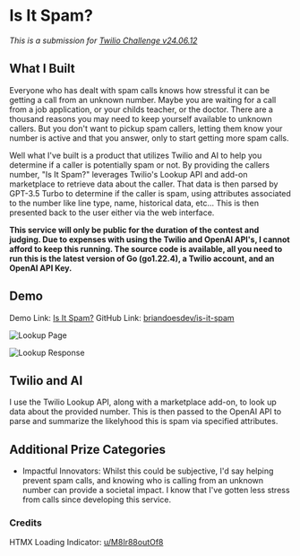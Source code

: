 # Is It Spam?

*This is a submission for [Twilio Challenge v24.06.12](https://dev.to/challenges/twilio)*

## What I Built
Everyone who has dealt with spam calls knows how stressful it can be getting a call from an unknown number. Maybe you are waiting for a call from a job application, or your childs teacher, or the doctor. There are a thousand reasons you may need to keep yourself available to unknown callers. But you don't want to pickup spam callers, letting them know your number is active and that you answer, only to start getting more spam calls.

Well what I've built is a product that utilizes Twilio and AI to help you determine if a caller is potentially spam or not. By providing the callers number, "Is It Spam?" leverages Twilio's Lookup API and add-on marketplace to retrieve data about the caller. That data is then parsed by GPT-3.5 Turbo to determine if the caller is spam, using attributes associated to the number like line type, name, historical data, etc... This is then presented back to the user either via the web interface.

**This service will only be public for the duration of the contest and judging. Due to expenses with using the Twilio and OpenAI API's, I cannot afford to keep this running. The source code is available, all you need to run this is the latest version of Go (go1.22.4), a Twilio account, and an OpenAI API Key.**

## Demo
Demo Link: [Is It Spam?](https://is-it-spam.brians.land)
GitHub Link: [briandoesdev/is-it-spam](https://github.com/briandoesdev)
<!-- Screenshots -->

![Lookup Page](https://dev-to-uploads.s3.amazonaws.com/uploads/articles/jryw74yjxyhflhwwz969.png)

![Lookup Response](https://dev-to-uploads.s3.amazonaws.com/uploads/articles/yr9v3fdmi476xfyy4lwk.png)

## Twilio and AI
I use the Twilio Lookup API, along with a marketplace add-on, to look up data about the provided number. This is then passed to the OpenAI API to parse and summarize the likelyhood this is spam via specified attributes.

## Additional Prize Categories
- Impactful Innovators: Whilst this could be subjective, I'd say helping prevent spam calls, and knowing who is calling from an unknown number can provide a societal impact. I know that I've gotten less stress from calls since developing this service.

<!-- Don't forget to add a cover image (if you want). -->

<!-- Thanks for participating! -->

### Credits
HTMX Loading Indicator: [u/M8Ir88outOf8](https://www.reddit.com/r/htmx/comments/1blwnc4/tip_of_the_day_unobtrusive_global_loading/)


